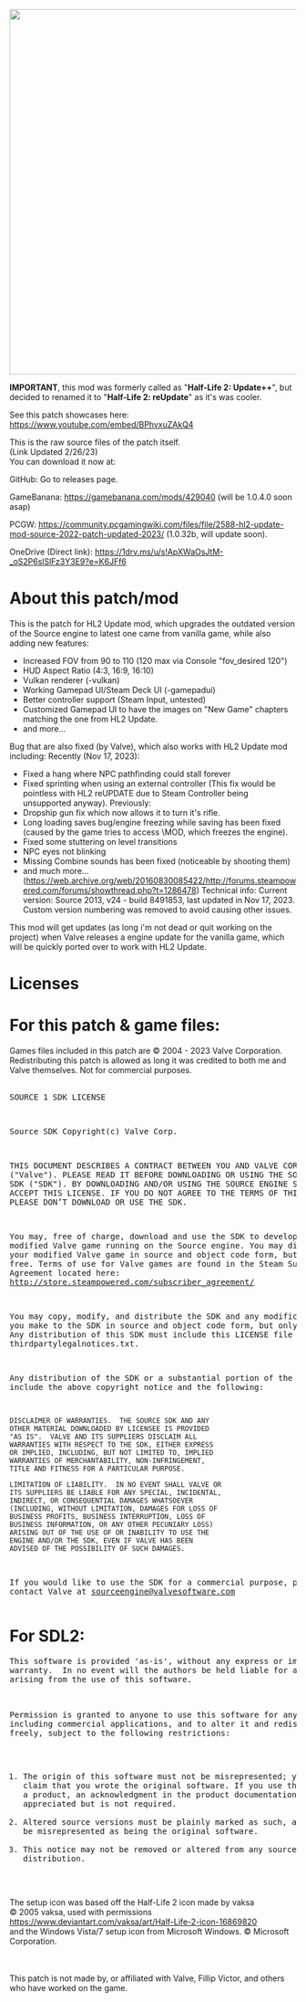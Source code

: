<img src="https://raw.githubusercontent.com/megakarlach/HL2UpdatePlusPlus/main/hl2reupdatelogo.jpg" width="640" ><br>

**IMPORTANT**, this mod was formerly called as "__Half-Life 2: Update++__", but decided to renamed it to "**Half-Life 2: reUpdate**" as it's was cooler.

See this patch showcases here:
https://www.youtube.com/embed/BPhvxuZAkQ4

This is the raw source files of the patch itself.<br>
(Link Updated 2/26/23)<br>
You can download it now at:

GitHub: Go to releases page.

GameBanana: https://gamebanana.com/mods/429040 (will be 1.0.4.0 soon asap)

PCGW: https://community.pcgamingwiki.com/files/file/2588-hl2-update-mod-source-2022-patch-updated-2023/ (1.0.32b, will update soon).

OneDrive (Direct link): https://1drv.ms/u/s!ApXWaOsJtM-_oS2P6slSlFz3Y3E9?e=K6JFf6

# About this patch/mod

This is the patch for HL2 Update mod, which upgrades the outdated version of the Source engine to latest one came from vanilla game, while also adding new features:
- Increased FOV from 90 to 110 (120 max via Console "fov_desired 120")
- HUD Aspect Ratio (4:3, 16:9, 16:10)
- Vulkan renderer (-vulkan)
- Working Gamepad UI/Steam Deck UI (-gamepadui)
- Better controller support (Steam Input, untested)
- Customized Gamepad UI to have the images on "New Game" chapters matching the one from HL2 Update.
- and more...

Bug that are also fixed (by Valve), which also works with HL2 Update mod including:
Recently (Nov 17, 2023):
- Fixed a hang where NPC pathfinding could stall forever
- Fixed sprinting when using an external controller (This fix would be pointless with HL2 reUPDATE due to Steam Controller being unsupported anyway).
Previously:
- Dropship gun fix which now allows it to turn it's rifle.
- Long loading saves bug/engine freezing while saving has been fixed (caused by the game tries to access \\MOD, which freezes the engine).
- Fixed some stuttering on level transitions
- NPC eyes not blinking
- Missing Combine sounds has been fixed (noticeable by shooting them)
- and much more... (https://web.archive.org/web/20160830085422/http://forums.steampowered.com/forums/showthread.php?t=1286478)
Technical info:
Current version: Source 2013, v24 - build 8491853, last updated in Nov 17, 2023. Custom version numbering was removed to avoid causing other issues.

This mod will get updates (as long i'm not dead or quit working on the project) when Valve releases a engine update for the vanilla game, which will be
quickly ported over to work with HL2 Update.

# Licenses

<h1>For this patch &amp; game files:<br></h1>

Games files included in this patch are © 2004 - 2023 Valve Corporation. Redistributing this patch is allowed as long it was credited to both me and Valve themselves. Not for commercial purposes.<br><br><pre>SOURCE 1 SDK LICENSE

Source SDK Copyright(c) Valve Corp.  

THIS DOCUMENT DESCRIBES A CONTRACT BETWEEN YOU AND VALVE 
CORPORATION ("Valve").  PLEASE READ IT BEFORE DOWNLOADING OR USING 
THE SOURCE ENGINE SDK ("SDK"). BY DOWNLOADING AND/OR USING THE 
SOURCE ENGINE SDK YOU ACCEPT THIS LICENSE. IF YOU DO NOT AGREE TO 
THE TERMS OF THIS LICENSE PLEASE DON’T DOWNLOAD OR USE THE SDK.  

  You may, free of charge, download and use the SDK to develop a modified Valve game 
running on the Source engine.  You may distribute your modified Valve game in source and 
object code form, but only for free. Terms of use for Valve games are found in the Steam 
Subscriber Agreement located here: <a href="//store.steampowered.com/subscriber_agreement/" rel="nofollow">http://store.steampowered.com/subscriber_agreement/</a> 

  You may copy, modify, and distribute the SDK and any modifications you make to the 
SDK in source and object code form, but only for free.  Any distribution of this SDK must 
include this LICENSE file and thirdpartylegalnotices.txt.  
 
  Any distribution of the SDK or a substantial portion of the SDK must include the above 
copyright notice and the following: 

    DISCLAIMER OF WARRANTIES.  THE SOURCE SDK AND ANY 
    OTHER MATERIAL DOWNLOADED BY LICENSEE IS PROVIDED 
    "AS IS".  VALVE AND ITS SUPPLIERS DISCLAIM ALL 
    WARRANTIES WITH RESPECT TO THE SDK, EITHER EXPRESS 
    OR IMPLIED, INCLUDING, BUT NOT LIMITED TO, IMPLIED 
    WARRANTIES OF MERCHANTABILITY, NON-INFRINGEMENT, 
    TITLE AND FITNESS FOR A PARTICULAR PURPOSE.  

    LIMITATION OF LIABILITY.  IN NO EVENT SHALL VALVE OR 
    ITS SUPPLIERS BE LIABLE FOR ANY SPECIAL, INCIDENTAL, 
    INDIRECT, OR CONSEQUENTIAL DAMAGES WHATSOEVER 
    (INCLUDING, WITHOUT LIMITATION, DAMAGES FOR LOSS OF 
    BUSINESS PROFITS, BUSINESS INTERRUPTION, LOSS OF 
    BUSINESS INFORMATION, OR ANY OTHER PECUNIARY LOSS) 
    ARISING OUT OF THE USE OF OR INABILITY TO USE THE 
    ENGINE AND/OR THE SDK, EVEN IF VALVE HAS BEEN 
    ADVISED OF THE POSSIBILITY OF SUCH DAMAGES.  
 
       
If you would like to use the SDK for a commercial purpose, please contact Valve at 
sourceengine@valvesoftware.com<br></pre>

<h1>For SDL2:<br></h1>
<pre class="SelectedElement">This software is provided 'as-is', without any express or implied
warranty.  In no event will the authors be held liable for any damages
arising from the use of this software.<br>

Permission is granted to anyone to use this software for any purpose,
including commercial applications, and to alter it and redistribute it
freely, subject to the following restrictions:

1. The origin of this software must not be misrepresented; you must not
   claim that you wrote the original software. If you use this software
   in a product, an acknowledgment in the product documentation would be
   appreciated but is not required.<br>
2. Altered source versions must be plainly marked as such, and must not be
   misrepresented as being the original software.<br>
3. This notice may not be removed or altered from any source distribution.<br>
</pre>

The setup icon was based off the Half-Life 2 icon made by vaksa<br>
© 2005 vaksa, used with permissions<br>
https://www.deviantart.com/vaksa/art/Half-Life-2-icon-16869820<br>and the Windows Vista/7 setup icon from Microsoft Windows. © Microsoft Corporation.<br><br><br>

This patch is not made by, or affiliated with Valve, Fillip Victor, and others who have worked on the game.


